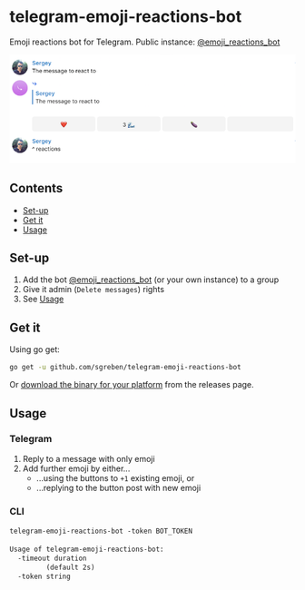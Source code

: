 # telegram-emoji-reactions-bot

Emoji reactions bot for Telegram. Public instance: [@emoji_reactions_bot](https://t.me/emoji_reactions_bot)

![screenshot](docs/shot.png)


## Contents

- [Set-up](#set-up)
- [Get it](#get-it)
- [Usage](#usage)

## Set-up

1. Add the bot [@emoji_reactions_bot](https://t.me/emoji_reactions_bot) (or your own instance) to a group
2. Give it admin (`Delete messages`) rights
3. See [Usage](#usage)

## Get it

Using go get:

```bash
go get -u github.com/sgreben/telegram-emoji-reactions-bot
```

Or [download the binary for your platform](https://github.com/sgreben/telegram-emoji-reactions-bot/releases/latest) from the releases page.

## Usage

### Telegram

1. Reply to a message with only emoji
2. Add further emoji by either...
   - ...using the buttons to `+1` existing emoji, or
   - ...replying to the button post with new emoji

### CLI

```text
telegram-emoji-reactions-bot -token BOT_TOKEN

Usage of telegram-emoji-reactions-bot:
  -timeout duration
    	 (default 2s)
  -token string
    	
```
